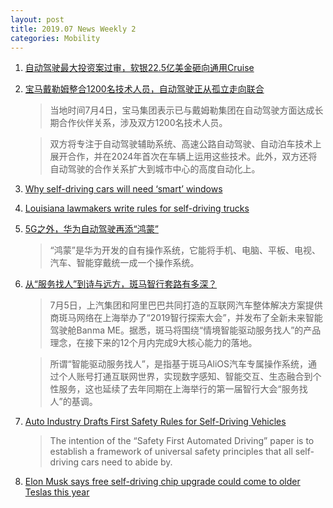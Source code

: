 ```yaml
---
layout: post
title: 2019.07 News Weekly 2
categories: Mobility
---
```


1. [自动驾驶最大投资案过审，软银22.5亿美金砸向通用Cruise](https://www.huxiu.com/article/307439.html)

2. [宝马戴勒姆整合1200名技术人员，自动驾驶正从孤立走向联合](https://36kr.com/p/5222650)

    > 当地时间7月4日，宝马集团表示已与戴姆勒集团在自动驾驶方面达成长期合作伙伴关系，涉及双方1200名技术人员。

    > 双方将专注于自动驾驶辅助系统、高速公路自动驾驶、自动泊车技术上展开合作，并在2024年首次在车辆上运用这些技术。此外，双方还将自动驾驶的合作关系扩大到城市中心的高度自动化上。

3. [Why self-driving cars will need ‘smart’ windows](https://finance.yahoo.com/news/why-self-driving-cars-smart-110000184.html)

4. [Louisiana lawmakers write rules for self-driving trucks](https://www.shreveporttimes.com/story/news/local/louisiana/2019/07/06/louisiana-lawmakers-write-rules-self-driving-trucks/1664792001/)

5. [5G之外，华为自动驾驶再添“鸿蒙”](https://36kr.com/p/5223432)

    > “鸿蒙”是华为开发的自有操作系统，它能将手机、电脑、平板、电视、汽车、智能穿戴统一成一个操作系统。

6. [从“服务找人”到诗与远方，斑马智行套路有多深？](https://36kr.com/p/5223394)

    > 7月5日，上汽集团和阿里巴巴共同打造的互联网汽车整体解决方案提供商斑马网络在上海举办了“2019智行探索大会”，并发布了全新未来智能驾驶舱Banma ME。据悉，斑马将围绕“情境智能驱动服务找人”的产品理念，在接下来的12个月内完成9大核心能力的落地。

    > 所谓“智能驱动服务找人”，是指基于斑马AliOS汽车专属操作系统，通过个人账号打通互联网世界，实现数字感知、智能交互、生态融合到个性服务，这也延续了去年同期在上海举行的第一届智行大会“服务找人”的基调。

7. [Auto Industry Drafts First Safety Rules for Self-Driving Vehicles](https://www.ratchetandwrench.com/articles/8329-auto-industry-and-intel-pen-first-safety-rules-for-self-driving-vehicles)

    > The intention of the “Safety First Automated Driving” paper is to establish a framework of universal safety principles that all self-driving cars need to abide by. 

8. [Elon Musk says free self-driving chip upgrade could come to older Teslas this year](https://www.theverge.com/2019/7/8/20685873/tesla-fsd-chip-upgrade-2019-install-hw2-full-self-driving)